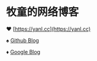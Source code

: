 # 牧童的网络博客
:hearts: [https://yanl.cc](https://yanl.cc)

:spades: [Github Blog](https://github.com/ssdr/blog/blob/master/posts/readme.md)

:diamonds: [Google Blog](https://sites.google.com/view/ssdr)
